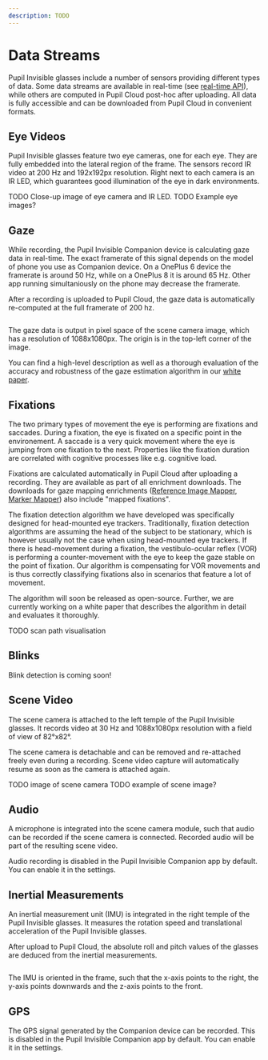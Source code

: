 ```yaml
---
description: TODO
---
```


# Data Streams
Pupil Invisible glasses include a number of sensors providing different types of data. Some data streams are available in real-time (see [real-time API]()), while others are computed in Pupil Cloud post-hoc after uploading. All data is fully accessible and can be downloaded from Pupil Cloud in convenient formats.

## Eye Videos
Pupil Invisible glasses feature two eye cameras, one for each eye. They are fully embedded into the lateral region of the frame. The sensors record IR video at 200 Hz and 192x192px resolution. Right next to each camera is an IR LED, which guarantees good illumination of the eye in dark environments.

TODO Close-up image of eye camera and IR LED.
TODO Example eye images?

## Gaze
While recording, the Pupil Invisible Companion device is calculating gaze data in real-time. The exact framerate of this signal depends on the model of phone you use as Companion device. On a OnePlus 6 device the framerate is around 50 Hz, while on a OnePlus 8 it is around 65 Hz. Other app running simultaniously on the phone may decrease the framerate.

After a recording is uploaded to Pupil Cloud, the gaze data is automatically re-computed at the full framerate of 200 hz.

<div style="display:flex;justify-content:center;" class="pb-4">
  <v-img
    :src="require('../../media/invisible/pi-gaze-coordinate-diagram.jpg')"
    max-width=80%
  >
  </v-img>
</div>

The gaze data is output in pixel space of the scene camera image, which has a resolution of 1088x1080px. The origin is in the top-left corner of the image.

You can find a high-level description as well as a thorough evaluation of the accuracy and robustness of the gaze estimation algorithm in our [white paper](https://arxiv.org/pdf/2009.00508).

## Fixations
The two primary types of movement the eye is performing are fixations and saccades. During a fixation, the eye is fixated on a specific point in the environement. A saccade is a very quick movement where the eye is jumping from one fixation to the next. Properties like the fixation duration are correlated with cognitive processes like e.g. cognitive load.

Fixations are calculated automatically in Pupil Cloud after uploading a recording. They are available as part of all enrichment downloads. The downloads for gaze mapping enrichments ([Reference Image Mapper](), [Marker Mapper]()) also include "mapped fixations".

The fixation detection algorithm we have developed was specifically designed for head-mounted eye trackers. Traditionally, fixation detection algorithms are assuming the head of the subject to be stationary, which is however usually not the case when using head-mounted eye trackers.
If there is head-movement during a fixation, the vestibulo-ocular reflex (VOR) is performing a counter-movement with the eye to keep the gaze stable on the point of fixation.
Our algorithm is compensating for VOR movements and is thus correctly classifying fixations also in scenarios that feature a lot of movement.

The algorithm will soon be released as open-source. Further, we are currently working on a white paper that describes the algorithm in detail and evaluates it thoroughly.

TODO scan path visualisation


## Blinks
Blink detection is coming soon!

## Scene Video
The scene camera is attached to the left temple of the Pupil Invisible glasses. It records video at 30 Hz and 1088x1080px resolution with a field of view of 82°x82°.

The scene camera is detachable and can be removed and re-attached freely even during a recording. Scene video capture will automatically resume as soon as the camera is attached again.

TODO image of scene camera
TODO example of scene image?

## Audio
A microphone is integrated into the scene camera module, such that audio can be recorded if the scene camera is connected. Recorded audio will be part of the resulting scene video.

Audio recording is disabled in the Pupil Invisible Companion app by default. You can enable it in the settings.

## Inertial Measurements
An inertial measurement unit (IMU) is integrated in the right temple of the Pupil Invisible glasses. It measures the rotation speed and translational acceleration of the Pupil Invisible glasses.

After upload to Pupil Cloud, the absolute roll and pitch values of the glasses are deduced from the inertial measurements.

<div style="display:flex;justify-content:center;" class="pb-4">
  <v-img
    :src="require('../../media/invisible/pi-imu-diagram.jpg')"
    max-width=80%
  >
  </v-img>
</div>

The IMU is oriented in the frame, such that the x-axis points to the right, the y-axis points downwards and the z-axis points to the front.

## GPS
The GPS signal generated by the Companion device can be recorded.
This is disabled in the Pupil Invisible Companion app by default. You can enable it in the settings.